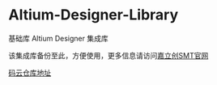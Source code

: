 # Altium-Designer-Library
基础库 Altium Designer 集成库

该集成库备份至此，方便使用，更多信息请访问[嘉立创SMT官网](https://www.sz-jlc.com/portal/newV2/smt.jsp)

[码云仓库地址](https://gitee.com/JLC_SMT/JLCSMT_LIB)
